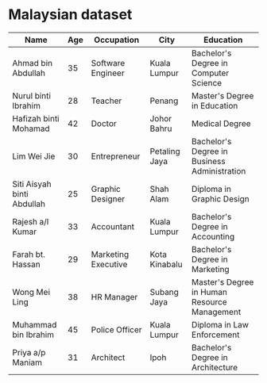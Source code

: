 # Malaysian dataset

| Name                    | Age | Occupation           | City           | Education                              |
|-------------------------|-----|----------------------|----------------|----------------------------------------|
| Ahmad bin Abdullah      | 35  | Software Engineer    | Kuala Lumpur   | Bachelor's Degree in Computer Science |
| Nurul binti Ibrahim     | 28  | Teacher              | Penang         | Master's Degree in Education          |
| Hafizah binti Mohamad   | 42  | Doctor               | Johor Bahru    | Medical Degree                        |
| Lim Wei Jie             | 30  | Entrepreneur         | Petaling Jaya  | Bachelor's Degree in Business Administration |
| Siti Aisyah binti Abdullah | 25 | Graphic Designer  | Shah Alam      | Diploma in Graphic Design             |
| Rajesh a/l Kumar        | 33  | Accountant           | Kuala Lumpur   | Bachelor's Degree in Accounting       |
| Farah bt. Hassan        | 29  | Marketing Executive  | Kota Kinabalu  | Bachelor's Degree in Marketing        |
| Wong Mei Ling           | 38  | HR Manager           | Subang Jaya    | Master's Degree in Human Resource Management |
| Muhammad bin Ibrahim    | 45  | Police Officer       | Kuala Lumpur   | Diploma in Law Enforcement            |
| Priya a/p Maniam        | 31  | Architect            | Ipoh           | Bachelor's Degree in Architecture     |
